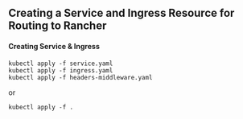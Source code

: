 ## Creating a Service and Ingress Resource for Routing to Rancher

#### Creating Service & Ingress
```
kubectl apply -f service.yaml
kubectl apply -f ingress.yaml
kubectl apply -f headers-middleware.yaml
```
or
```
kubectl apply -f .
```

